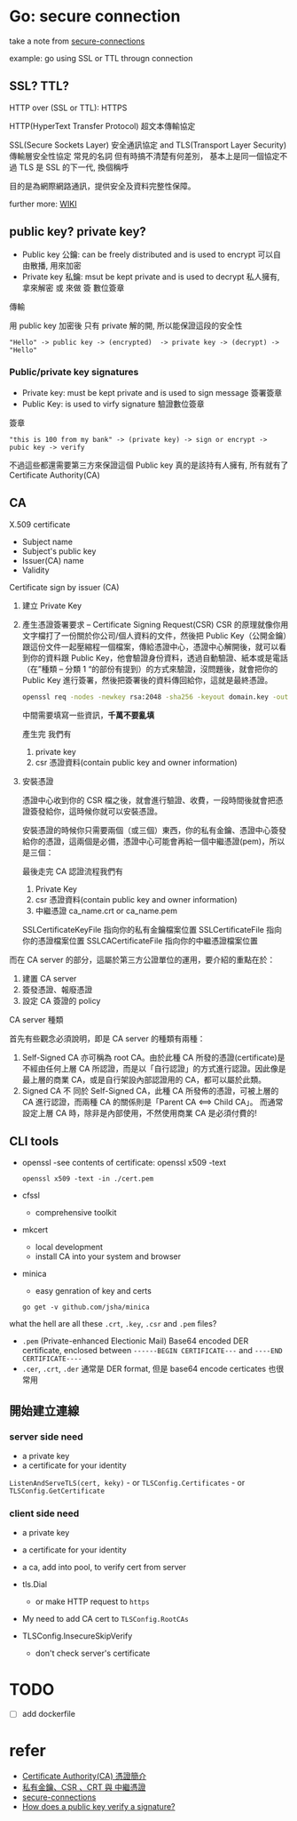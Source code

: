 # Go: secure connection

take a note from [secure-connections](https://github.com/lizrice/secure-connections)

example: go using SSL or TTL througn connection


## SSL? TTL?

HTTP over (SSL or TTL): HTTPS

HTTP(HyperText Transfer Protocol) 超文本傳輸協定


SSL(Secure Sockets Layer) 安全通訊協定 and TLS(Transport Layer Security) 傳輸層安全性協定
常見的名詞 但有時搞不清楚有何差別， 基本上是同一個協定不過 TLS 是 SSL 的下一代, 換個稱呼

目的是為網際網路通訊，提供安全及資料完整性保障。

further more: [WIKI](https://en.wikipedia.org/wiki/Transport_Layer_Security)

## public key? private key?

- Public key 公鑰: can be  freely distributed and is used to encrypt 可以自由散播, 用來加密
- Private key 私鑰: msut be kept private and is used to decrypt 私人擁有, 拿來解密 或 來做 簽 數位簽章


傳輸

用 public key 加密後 只有 private 解的開, 所以能保證這段的安全性

```
"Hello" -> public key -> (encrypted)  -> private key -> (decrypt) -> "Hello"
```

### Public/private key signatures

- Private key: must be kept private and is used to sign message 簽署簽章
- Public Key: is used to virfy signature 驗證數位簽章


簽章

```
"this is 100 from my bank" -> (private key) -> sign or encrypt -> pubic key -> verify
```

不過這些都還需要第三方來保證這個 Public key 真的是該持有人擁有, 所有就有了 Certificate Authority(CA)

## CA

X.509 certificate

- Subject name
- Subject's public key
- Issuer(CA) name
- Validity

Certificate sign by issuer (CA)



1. 建立 Private Key
2. 產生憑證簽署要求 – Certificate Signing Request(CSR)
    CSR 的原理就像你用文字檔打了一份關於你公司/個人資料的文件，然後把 Public Key（公開金鑰）跟這份文件一起壓縮程一個檔案，傳給憑證中心，憑證中心解開後，就可以看到你的資料跟 Public Key，他會驗證身份資料，透過自動驗證、紙本或是電話（在”種類 – 分類 1 “的部份有提到）的方式來驗證，沒問題後，就會把你的 Public Key 進行簽署，然後把簽署後的資料傳回給你，這就是最終憑證。

    ```sh
    openssl req -nodes -newkey rsa:2048 -sha256 -keyout domain.key -out domain.csr
    ```

    中間需要填寫一些資訊，**千萬不要亂填**

    產生完 我們有

    1. private key
    2. csr 憑證資料(contain public key and owner information)

3. 安裝憑證

    憑證中心收到你的 CSR 檔之後，就會進行驗證、收費，一段時間後就會把憑證簽發給你，這時候你就可以安裝憑證。

    安裝憑證的時候你只需要兩個（或三個）東西，你的私有金鑰、憑證中心簽發給你的憑證，這兩個是必備，憑證中心可能會再給一個中繼憑證(pem)，所以是三個：

    最後走完 CA 認證流程我們有

    1. Private Key
    2. csr 憑證資料(contain public key and owner information)
    3. 中繼憑證 ca_name.crt or ca_name.pem



    SSLCertificateKeyFile 指向你的私有金鑰檔案位置
    SSLCertificateFile 指向你的憑證檔案位置
    SSLCACertificateFile 指向你的中繼憑證檔案位置



而在 CA server 的部分，這屬於第三方公證單位的運用，要介紹的重點在於：

1. 建置 CA server
2. 簽發憑證、報廢憑證
3. 設定 CA 簽證的 policy

CA server 種類

首先有些觀念必須說明，即是 CA server 的種類有兩種：

1. Self-Signed CA
    亦可稱為 root CA。由於此種 CA 所發的憑證(certificate)是不經由任何上層 CA 所認證，而是以「自行認證」的方式進行認證。因此像是最上層的商業 CA，或是自行架設內部認證用的 CA，都可以屬於此類。
2. Signed CA
    不 同於 Self-Signed CA，此種 CA 所發佈的憑證，可被上層的 CA 進行認證，而兩種 CA 的關係則是「Parent CA <==> Child CA」。 而通常設定上層 CA 時，除非是內部使用，不然使用商業 CA 是必須付費的!



## CLI tools

- openssl
    -see contents of certificate: openssl x509 -text
    ```
    openssl x509 -text -in ./cert.pem
    ```
- cfssl
    - comprehensive toolkit
- mkcert
    - local development
    - install CA into your system and browser
- minica
    - easy genration of key and certs
  
    ```
    go get -v github.com/jsha/minica
    ```


what the hell are all these `.crt`, `.key`, `.csr` and `.pem` files?

- `.pem` (Private-enhanced Electionic Mail) Base64 encoded DER certificate, enclosed between `------BEGIN CERTIFICATE---` and `----END CERTIFICATE----`
- `.cer`, `.crt`, `.der` 通常是 DER format, 但是 base64 encode certicates 也很常用

## 開始建立連線

### server side need

- a private key
- a certificate for your identity

`ListenAndServeTLS(cert, keky)`
    - or `TLSConfig.Certificates`
    - or `TLSConfig.GetCertificate`

### client side need

- a private key
- a certificate for your identity
- a ca, add into pool, to verify cert from server

- tls.Dial
    - or make HTTP request to `https`
- My need to add CA  cert to `TLSConfig.RootCAs`
- TLSConfig.InsecureSkipVerify
    - don't check server's certificate


# TODO

- [ ] add dockerfile



# refer

- [Certificate Authority(CA) 憑證簡介](http://mistech.pixnet.net/blog/post/80751019-certificate-authority%28ca%29-%E6%86%91%E8%AD%89%E7%B0%A1%E4%BB%8B)
- [私有金鑰、CSR 、CRT 與 中繼憑證](https://blog.rsync.tw/ssl-key-csr-crt-pem/)
- [secure-connections](https://github.com/lizrice/secure-connections)
- [How does a public key verify a signature?](https://stackoverflow.com/questions/18257185/how-does-a-public-key-verify-a-signature)





